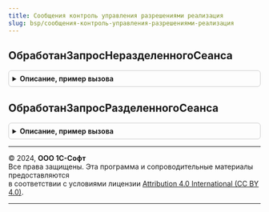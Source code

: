 ```yaml
---
title: Сообщения контроль управления разрешениями реализация
slug: bsp/сообщения-контроль-управления-разрешениями-реализация
---
```



## ОбработанЗапросНеразделенногоСеанса
<details style="margin: 1em 0; padding: 0.5em; border: 1px solid #ccc; border-radius: 6px;">

<summary style="font-weight: bold; cursor: pointer;">Описание, пример вызова</summary>

```bsl

// {HTTP://www.1c.ru/1cFresh/Application/Permissions/Control/a.b.c.d}InfoBasePermissionsRequestProcessed
//
// Параметры:
//  ИдентификаторПакета - УникальныйИдентификатор - идентификатор запроса на использование внешних ресурсов.
//  РезультатОбработки - ПеречислениеСсылка.РезультатыОбработкиЗапросовНаИспользованиеВнешнихРесурсовВМоделиСервиса - результат обработки,
//  ИнформацияОбОшибке - ОбъектXDTO - {HTTP://www.1c.ru/SaaS/ServiceCommon}ErrorDescription.
//
Процедура ОбработанЗапросНеразделенногоСеанса(Знач ИдентификаторПакета, Знач РезультатОбработки, Знач ИнформацияОбОшибке) Экспорт
```

Пример вызова
```bsl
СообщенияКонтрольУправленияРазрешениямиРеализация.ОбработанЗапросНеразделенногоСеанса(ИдентификаторПакета, РезультатОбработки, ИнформацияОбОшибке) 
```
</details>

## ОбработанЗапросРазделенногоСеанса
<details style="margin: 1em 0; padding: 0.5em; border: 1px solid #ccc; border-radius: 6px;">

<summary style="font-weight: bold; cursor: pointer;">Описание, пример вызова</summary>

```bsl

// {HTTP://www.1c.ru/1cFresh/Application/Permissions/Control/a.b.c.d}ApplicationPermissionsRequestProcessed
//
// Параметры:
//  ИдентификаторПакета - УникальныйИдентификатор - идентификатор запроса на использование внешних ресурсов.
//  РезультатОбработки - ПеречислениеСсылка.РезультатыОбработкиЗапросовНаИспользованиеВнешнихРесурсовВМоделиСервиса - результат обработки,
//  ИнформацияОбОшибке - ОбъектXDTO - {HTTP://www.1c.ru/SaaS/ServiceCommon}ErrorDescription.
//
Процедура ОбработанЗапросРазделенногоСеанса(Знач ИдентификаторПакета, Знач РезультатОбработки, Знач ИнформацияОбОшибке) Экспорт
```

Пример вызова
```bsl
СообщенияКонтрольУправленияРазрешениямиРеализация.ОбработанЗапросРазделенногоСеанса(ИдентификаторПакета, РезультатОбработки, ИнформацияОбОшибке) 
```
</details>

---

© 2024, **ООО 1С-Софт**  
Все права защищены. Эта программа и сопроводительные материалы предоставляются  
в соответствии с условиями лицензии [Attribution 4.0 International (CC BY 4.0)](https://creativecommons.org/licenses/by/4.0/legalcode).

---
